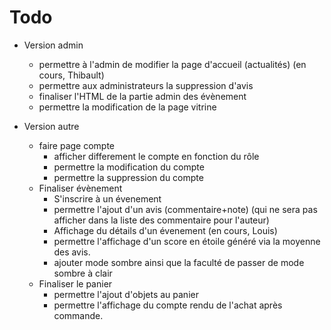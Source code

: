 # Todo
- Version admin
	+ permettre à l'admin de modifier la page d'accueil (actualités) (en cours, Thibault)
	+ permettre aux administrateurs la suppression d'avis
	+ finaliser l'HTML de la partie admin des évènement
	+ permettre la modification de la page vitrine

- Version autre
	+ faire page compte
		* afficher differement le compte en fonction du rôle
		* permettre la modification du compte
		* permettre la suppression du compte
	+ Finaliser évènement
		* S'inscrire à un évenement
		* permettre l'ajout d'un avis (commentaire+note) (qui ne sera pas afficher dans la liste des commentaire pour l'auteur)
		* Affichage du détails d'un évenement (en cours, Louis)
		* permettre l'affichage d'un score en étoile généré via la moyenne des avis.
		* ajouter mode sombre ainsi que la faculté de passer de mode sombre à clair
	+ Finaliser le panier
		* permettre l'ajout d'objets au panier
		* permettre l'affichage du compte rendu de l'achat après commande.